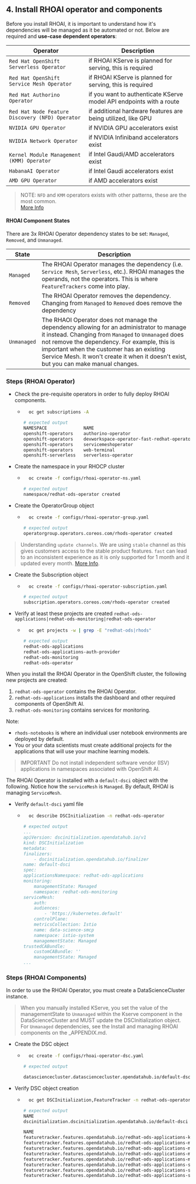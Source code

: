 ## 4. Install RHOAI operator and components

Before you install RHOAI, it is important to understand how it's dependencies will be managed as it be automated or not. Below are required and **use-case dependent operators**:

| Operator                                        | Description                                                           |
|-------------------------------------------------|-----------------------------------------------------------------------|
|`Red Hat OpenShift Serverless Operator`          | if RHOAI KServe is planned for serving, this is required              |
|`Red Hat OpenShift Service Mesh Operator`        | if RHOAI KServe is planned for serving, this is required              |
|`Red Hat Authorino Operator`                     | if you want to authenticate KServe model API endpoints with a route   |
|`Red Hat Node Feature Discovery (NFD) Operator`  | if additional hardware features are being utilized, like GPU          |
|`NVIDIA GPU Operator`                            | if NVIDIA GPU accelerators exist                                      |
|`NVIDIA Network Operator`                        | if NVIDIA Infiniband accelerators exist                               |
|`Kernel Module Management (KMM) Operator`        | if Intel Gaudi/AMD accelerators exist                                 |
|`HabanaAI Operator`                              | if Intel Gaudi accelerators exist                                     |
|`AMD GPU Operator`                               | if AMD accelerators exist                                             |

>NOTE: `NFD` and `KMM` operators exists with other patterns, these are the most common.  
>[More Info](https://docs.redhat.com/en/documentation/red_hat_openshift_ai_self-managed/2.10/html/Install_and_unInstall_openshift_ai_self-managed/Install-and-deploying-openshift-ai_install#Install-the-openshift-data-science-operator_operator-install)

#### RHOAI Component States

There are 3x RHOAI Operator dependency states to be set: `Managed`, `Removed`, and `Unmanaged`.

| State      |   Description                                                            |
|------------|--------------------------------------------------------------------------|
|`Managed`   |The RHOAI Operator manages the dependency (i.e. `Service Mesh`, `Serverless`, etc.). RHOAI manages the operands, not the operators. This is where `FeatureTrackers` come into play.|
|`Removed`   | The RHOAI Operator removes the dependency. Changing from `Managed` to `Removed` does remove the dependency|
|`Unmanaged` | The RHAOI Operator does not manage the dependency allowing for an administrator to manage it instead.  Changing from `Managed` to `Unmanaged` does not remove the dependency. For example, this is important when the customer has an existing Service Mesh. It won't create it when it doesn't exist, but you can make manual changes.|

### Steps (RHOAI Operator)

- Check the pre-requisite operators in order to fully deploy RHOAI components.
    - ```sh
        oc get subscriptions -A
        ```
         ```sh
        # expected output
        NAMESPACE              NAME                                                                PACKAGE                 SOURCE             CHANNEL
        openshift-operators    authorino-operator                                                  authorino-operator      redhat-operators   tech-preview-v1
        openshift-operators    devworkspace-operator-fast-redhat-operators-openshift-marketplace   devworkspace-operator   redhat-operators   fast
        openshift-operators    servicemeshoperator                                                 servicemeshoperator     redhat-operators   stable
        openshift-operators    web-terminal                                                        web-terminal            redhat-operators   fast
        openshift-serverless   serverless-operator                                                 serverless-operator     redhat-operators   stable
        ```

- Create the namespace in your RHOCP cluster

    - ```sh
        oc create -f configs/rhoai-operator-ns.yaml
        ```

        ```sh
        # expected output
        namespace/redhat-ods-operator created
        ```
- Create the OperatorGroup object

    - ```sh
        oc create -f configs/rhoai-operator-group.yaml
        ```

        ```sh
        # expected output
        operatorgroup.operators.coreos.com/rhods-operator created
        ```

>Understanding `update channels`. We are using `stable` channel as this gives customers access to the stable product features. `fast` can lead to an inconsistent experience as it is only supported for 1 month and it updated every month. [More Info](https://access.redhat.com/articles/rhoai-supported-configs).

- Create the Subscription object

    - ```sh
        oc create -f configs/rhoai-operator-subscription.yaml
        ```

        ```sh
        # expected output
        subscription.operators.coreos.com/rhods-operator created
        ```

- Verify at least these projects are created `redhat-ods-applications|redhat-ods-monitoring|redhat-ods-operator`

    - ```sh
        oc get projects -w | grep -E "redhat-ods|rhods"
        ```
    
        ```sh
        # expected output
        redhat-ods-applications                                                           Active
        redhat-ods-applications-auth-provider                                             Active
        redhat-ods-monitoring                                                             Active
        redhat-ods-operator                                                               Active
        ```

When you install the RHOAI Operator in the OpenShift cluster, the following new projects are created:

1. `redhat-ods-operator` contains the RHOAI Operator.
1. `redhat-ods-applications` installs the dashboard and other required components of OpenShift AI.
1. `redhat-ods-monitoring` contains services for monitoring.

Note:
- `rhods-notebooks` is where an individual user notebook environments are deployed by default.
- You or your data scientists must create additional projects for the applications that will use your machine learning models.

>IMPORTANT
Do not install independent software vendor (ISV) applications in namespaces associated with OpenShift AI.

The RHOAI Operator is installed with a `default-dsci` object with the following. Notice how the `serviceMesh` is `Managed`. By default, RHOAI is managing `ServiceMesh`.

- Verify `default-dsci` yaml file
    - ```sh
        oc describe DSCInitialization -n redhat-ods-operator
        ```

        ```yaml
        # expected output
        ...
        apiVersion: dscinitialization.opendatahub.io/v1
        kind: DSCInitialization
        metadata:
        finalizers:
            - dscinitialization.opendatahub.io/finalizer
        name: default-dsci
        spec:
        applicationsNamespace: redhat-ods-applications
        monitoring:
            managementState: Managed
            namespace: redhat-ods-monitoring
        serviceMesh:
            auth:
            audiences:
                - 'https://kubernetes.default'
            controlPlane:
            metricsCollection: Istio
            name: data-science-smcp
            namespace: istio-system
            managementState: Managed
        trustedCABundle:
            customCABundle: ''
            managementState: Managed
        ...
        ```

### Steps (RHOAI Components)

In order to use the RHOAI Operator, you must create a DataScienceCluster instance.
>When you manually installed KServe, you set the value of the managementState to `Unmanaged` within the Kserve component in the DataScienceCluster and MUST update the DSCInitialization object.  
> For `Unmanaged` dependencies, see the Install and managing RHOAI components on the _APPENDIX.md.

- Create the DSC object

    - ```sh
        oc create -f configs/rhoai-operator-dsc.yaml
        ```

        ```sh
        # expected output

        datasciencecluster.datasciencecluster.opendatahub.io/default-dsc created
        ```

- Verify DSC object creation

    - ```sh
        oc get DSCInitialization,FeatureTracker -n redhat-ods-operator
        ```

        ```sh
        # expected output
        NAME                                                              AGE   PHASE   CREATED AT
        dscinitialization.dscinitialization.opendatahub.io/default-dsci   10m   Ready   2024-07-31T22:35:06Z

        NAME                                                                                                   AGE
        featuretracker.features.opendatahub.io/redhat-ods-applications-kserve-external-authz                   94s
        featuretracker.features.opendatahub.io/redhat-ods-applications-mesh-control-plane-creation             10m
        featuretracker.features.opendatahub.io/redhat-ods-applications-mesh-control-plane-external-authz       10m
        featuretracker.features.opendatahub.io/redhat-ods-applications-mesh-metrics-collection                 10m
        featuretracker.features.opendatahub.io/redhat-ods-applications-mesh-shared-configmap                   10m
        featuretracker.features.opendatahub.io/redhat-ods-applications-serverless-net-istio-secret-filtering   101s
        featuretracker.features.opendatahub.io/redhat-ods-applications-serverless-serving-deployment           2m19s
        featuretracker.features.opendatahub.io/redhat-ods-applications-serverless-serving-gateways             97s
        ```